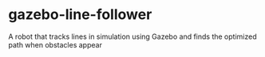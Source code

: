 # gazebo-line-follower
A robot that tracks lines in simulation using Gazebo and finds the optimized path when obstacles appear
